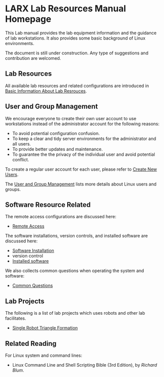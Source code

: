 <!-- home page -->

# LARX Lab Resources Manual Homepage

This Lab manual provides the lab equipment information and the guidance of lab workstations. It also provides some basic background of Linux environments.

The document is still under construction. Any type of suggestions and contribution are welcomed.



## Lab Resources

All available lab resources and related configurations are introduced in [Basic Information About Lab Resrouces](_pages/basic_lab_info.md).



## User and Group Management

We encourage everyone to create their own user account to use workstations instead of the administrator account for the following reasons:

- To  avoid potential configuration confusion.
- To keep a clear and tidy server environments for the administrator and all users.
- To provide better updates and maintenance.
- To guarantee the the privacy of the individual user and avoid potential conflict. 

To create a regular user account for each user, please refer to [Create New Users](_pages/create_new_user.md). 

The [User and Group Management](_pages/user_and_group.md) lists more details about Linux users and groups.



##  Software Resource Related

The remote access configurations are  discussed here:

- [Remote Access](_pages/remote_access.md)



The software installations, version controls, and installed software are discussed here:

- [Software Installation](_pages/installation.md) 
- version control
- [Installed software](_pages/installed_software.md)



We also collects common questions when operating the system and software:

- [Common Questions](_questions/qustions.md)



## Lab Projects

The following is a list of lab projects which uses robots and other lab facilitates.

- [Single Robot Triangle Formation](_project/single_robot_triangle/README.md)



## Related Reading
For Linux system and command lines:
- Linux Command Line and Shell Scripting Bible (3rd Edition), by *Richard Blum*.

